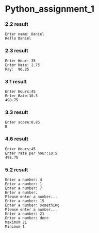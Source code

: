 # Python_assignment_1

### 2.2 result 
```
Enter name: Daniel
Hello Daniel
```

### 2.3 result 
```
Enter Hour: 35
Enter Rate: 2.75
Pay:  96.25
```

### 3.1 result
```
Enter Hours:45
Enter Rate:10.5
498.75
```

### 3.3 result
```
Enter score:0.85
B
```

### 4.6 result
```
Enter Hours:45
Enter rate per hour:10.5
498.75
```

### 5.2 result
```
Enter a number: 4
Enter a number: 1
Enter a number: 7
Enter a number:
Please enter a number...
Enter a number: 15
Enter a number: something
Please enter a number...
Enter a number: 21
Enter a number: done
Maximum 21
Minimum 1
```
